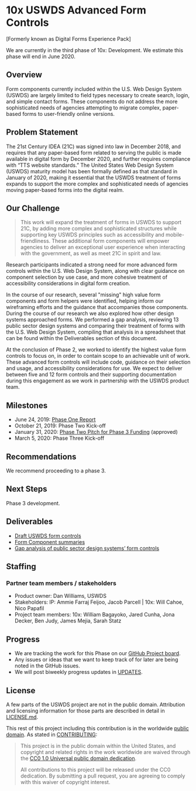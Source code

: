# 10x USWDS Advanced Form Controls

[Formerly known as Digital Forms Experience Pack]

We are currently in the third phase of 10x: Development. We estimate this phase will end in June 2020.

## Overview

Form components currently included within the U.S. Web Design System (USWDS) are largely limited to field types necessary to create search, login, and simple contact forms. These components do not address the more sophisticated needs of agencies attempting to migrate complex, paper-based forms to user-friendly online versions. 

## Problem Statement

The 21st Century IDEA (21C) was signed into law in December 2018, and requires that any paper-based form related to serving the public is made available in digital form by December 2020, and further requires compliance with “TTS website standards.” The United States Web Design System (USWDS) maturity model has been formally defined as that standard in January of 2020, making it essential that the USWDS treatment of forms expands to support the more complex and sophisticated needs of agencies moving paper-based forms into the digital realm. 

## Our Challenge

> This work will expand the treatment of forms in USWDS to support 21C, by adding more complex and sophisticated structures while supporting key USWDS principles such as accessibility and mobile-friendliness. These additional form components will empower agencies to deliver an exceptional user experience when interacting with the government, as well as meet 21C in spirit and law.

Research participants indicated a strong need for more advanced form controls within the U.S. Web Design System, along with clear guidance on component selection by use case, and more cohesive treatment of accessibility considerations in digital form creation.

In the course of our research, several "missing" high value form components and form helpers were identified, helping inform our wireframing efforts and the guidance that accompanies those components. During the course of our research we also  explored how other design systems approached forms. We performed a gap analysis, reviewing 13 public sector design systems and comparing their treatment of forms with the U.S. Web Design System, compiling that analysis in a spreadsheet that can be found within the Deliverables section of this document.

At the conclusion of Phase 2, we worked to identify the highest value form controls to focus on, in order to contain scope to an achievable unit of work. These advanced form controls will include code, guidance on their selection and usage, and accessibility considerations for use. We expect to deliver between five and 12 form controls and their supporting documentation during this engagement as we  work in partnership with the USWDS product team.

## Milestones
- June 24, 2019: [Phase One Report](https://drive.google.com/open?id=1hJoNLl58wo8f2ea7T1R4EV2P_GlqFtSW29hqie-uIi0)
- October 21, 2019: Phase Two Kick-off
- January 31, 2020: [Phase Two Pitch for Phase 3 Funding](https://drive.google.com/open?id=1uARlxPsnCxT2JBebUNE9aFLgBF_dwJf-) (approved)
- March 5, 2020: Phase Three Kick-off

## Recommendations
We recommend proceeding to a phase 3.

## Next Steps
Phase 3 development.

## Deliverables
- [Draft USWDS form controls](Draft-USWDS-form-controls.pdf)
- [Form Component summaries](Form-Component-Summaries.pdf)
- [Gap analysis of public sector design systems’ form controls](USWDS-Form-Components-Gap-Analysis.pdf)

## Staffing
### Partner team members / stakeholders
- Product owner: Dan Williams, USWDS
- Stakeholders: IP: Ammie Farraj Feijoo, Jacob Parcell | 10x: Will Cahoe, Nico Papafil
- Project team members: 10x: William Bagayoko, Jared Cunha, Jona Decker, Ben Judy, James Mejia, Sarah Statz

## Progress

- We are tracking the work for this Phase on our [GitHub Project board](https://github.com/orgs/uswds/projects/3).
- Any issues or ideas that we want to keep track of for later are being noted in the GitHub issues.
- We will post biweekly progress updates in [UPDATES](UPDATES.md).

## License

A few parts of the USWDS project are not in the public domain. Attribution and licensing information for those parts are described in detail in [LICENSE.md](https://github.com/uswds/uswds/blob/develop/LICENSE.md).

This rest of this project including this contribution is in the worldwide [public domain](LICENSE.md). As stated in [CONTRIBUTING](https://github.com/uswds/uswds/blob/develop/CONTRIBUTING.md):

> This project is in the public domain within the United States, and copyright and related rights in the work worldwide are waived through the [CC0 1.0 Universal public domain dedication](https://creativecommons.org/publicdomain/zero/1.0/).
>
> All contributions to this project will be released under the CC0 dedication. By submitting a pull request, you are agreeing to comply with this waiver of copyright interest.
